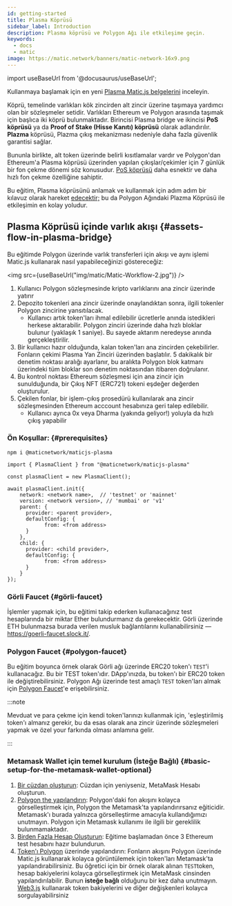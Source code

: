 ```yaml
---
id: getting-started
title: Plasma Köprüsü
sidebar_label: Introduction
description: Plasma köprüsü ve Polygon Ağı ile etkileşime geçin.
keywords:
  - docs
  - matic
image: https://matic.network/banners/matic-network-16x9.png
---
```


import useBaseUrl from '@docusaurus/useBaseUrl';

Kullanmaya başlamak için en yeni [Plasma Matic.js belgelerini](https://maticnetwork.github.io/matic.js/docs/plasma/) inceleyin.

Köprü, temelinde varlıkları kök zincirden alt zincir üzerine taşımaya yardımcı olan bir sözleşmeler setidir. Varlıkları Ethereum ve Polygon arasında taşımak için başlıca iki köprü bulunmaktadır. Birincisi Plasma bridge ve ikincisi **PoS köprüsü** ya da **Proof of Stake (Hisse Kanıtı) köprüsü** olarak adlandırılır. **Plazma** köprüsü, Plazma çıkış mekanizması nedeniyle daha fazla güvenlik garantisi sağlar.

Bununla birlikte, alt token üzerinde belirli kısıtlamalar vardır ve Polygon'dan Ethereum'a Plasma köprüsü üzerinden yapılan çıkışlar/çekimler için 7 günlük bir fon çekme dönemi söz konusudur. [PoS köprüsü](/docs/develop/ethereum-polygon/pos/getting-started) daha esnektir ve daha hızlı fon çekme özelliğine sahiptir.

Bu eğitim, Plasma köprüsünü anlamak ve kullanmak için adım adım bir kılavuz olarak hareket [edecektir;](https://github.com/maticnetwork/matic.js) bu da Polygon Ağındaki Plazma Köprüsü ile etkileşimin en kolay yoludur.

## Plasma Köprüsü içinde varlık akışı {#assets-flow-in-plasma-bridge}

Bu eğitimde Polygon üzerinde varlık transferleri için akışı ve aynı işlemi Matic.js kullanarak nasıl yapabileceğinizi göstereceğiz:

<img src={useBaseUrl("img/matic/Matic-Workflow-2.jpg")} />

1. Kullanıcı Polygon sözleşmesinde kripto varlıklarını ana zincir üzerinde yatırır
2. Depozito tokenleri ana zincir üzerinde onaylandıktan sonra, ilgili tokenler Polygon zincirine yansıtılacak.
   - Kullanıcı artık token'ları ihmal edilebilir ücretlerle anında istedikleri herkese aktarabilir. Polygon zinciri üzerinde daha hızlı bloklar bulunur (yaklaşık 1 saniye). Bu sayede aktarım neredeyse anında gerçekleştirilir.
3. Bir kullanıcı hazır olduğunda, kalan token'ları ana zincirden çekebilirler. Fonların çekimi Plasma Yan Zinciri üzerinden başlatılır. 5 dakikalık bir denetim noktası aralığı ayarlanır, bu aralıkta Polygon blok katmanı üzerindeki tüm bloklar son denetim noktasından itibaren doğrulanır.
4. Bu kontrol noktası Ethereum sözleşmesi için ana zincir için sunulduğunda, bir Çıkış NFT (ERC721) tokeni eşdeğer değerden oluşturulur.
5. Çekilen fonlar, bir işlem-çıkış prosedürü kullanılarak ana zincir sözleşmesinden Ethereum acccount hesabınıza geri talep edilebilir.
   - Kullanıcı ayrıca 0x veya Dharma (yakında geliyor!) yoluyla da hızlı çıkış yapabilir

### Ön Koşullar: {#prerequisites}

```
npm i @maticnetwork/maticjs-plasma

import { PlasmaClient } from "@maticnetwork/maticjs-plasma"

const plasmaClient = new PlasmaClient();

await plasmaClient.init({
    network: <network name>,  // 'testnet' or 'mainnet'
    version: <network version>, // 'mumbai' or 'v1'
    parent: {
      provider: <parent provider>,
      defaultConfig: {
            from: <from address>
      }
    },
    child: {
      provider: <child provider>,
      defaultConfig: {
            from: <from address>
      }
    }
});

```

### Görli Faucet {#görli-faucet}

İşlemler yapmak için, bu eğitimi takip ederken kullanacağınız test hesaplarında bir miktar Ether bulundurmanız da gerekecektir. Görli üzerinde ETH bulunmazsa burada verilen musluk bağlantılarını kullanabilirsiniz — https://goerli-faucet.slock.it/.

### Polygon Faucet {#polygon-faucet}

Bu eğitim boyunca örnek olarak Görli ağı üzerinde ERC20 token'ı `TEST`'i kullanacağız. Bu bir TEST token'ıdır. DApp'ınızda, bu token'ı bir ERC20 token ile değiştirebilirsiniz. Polygon Ağı üzerinde test amaçlı `TEST` token'ları almak için [Polygon Faucet](https://faucet.polygon.technology/)'e erişebilirsiniz.

:::note

Mevduat ve para çekme için kendi token'larınızı kullanmak için, 'eşleştirilmiş token'ı almanız gerekir, bu da esas olarak ana zincir üzerinde sözleşmeleri yapmak ve özel your farkında olması anlamına gelir.

:::

### Metamask Wallet için temel kurulum (İsteğe Bağlı) {#basic-setup-for-the-metamask-wallet-optional}

1. [Bir cüzdan oluşturun](/docs/develop/metamask/hello): Cüzdan için yeniyseniz, MetaMask Hesabı oluşturun.
2. [Polygon the yapılandırın](/docs/develop/metamask/config-polygon-on-metamask): Polygon'daki fon akışını kolayca görselleştirmek için, Polygon the Metamask'ta yapılandırırsanız eğiticidir. Metamask'ı burada yalnızca görselleştirme amacıyla kullandığımızı unutmayın. Polygon için Metamask kullanımı ile ilgili bir gereklilik bulunmamaktadır.
3. [Birden Fazla Hesap Oluşturun](/docs/develop/metamask/multiple-accounts): Eğitime başlamadan önce 3 Ethereum test hesabını hazır bulundurun.
4. [Token'ı Polygon](/docs/develop/metamask/custom-tokens) üzerinde yapılandırın: Fonların akışını Polygon üzerinde Matic.js kullanarak kolayca görüntülemek için token'ları Metamask'ta yapılandırabilirsiniz.
Bu öğretici için bir örnek olarak alınan `TEST`token, hesap bakiyelerini kolayca görselleştirmek için MetaMask cinsinden yapılandırılabilir. Bunun **isteğe bağlı** olduğunu bir kez daha unutmayın. [Web3.js](https://web3js.readthedocs.io/en/1.0/) kullanarak token bakiyelerini ve diğer değişkenleri kolayca sorgulayabilirsiniz
